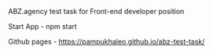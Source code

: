 ABZ.agency test task for Front-end developer position

Start App - npm start

Github pages - https://pampukhaleo.github.io/abz-test-task/
